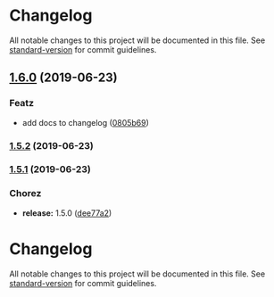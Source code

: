 # Changelog

All notable changes to this project will be documented in this file. See [standard-version](https://github.com/conventional-changelog/standard-version) for commit guidelines.

## [1.6.0](https://github.com/linkorb-test/lorum-ipsum/compare/v1.5.2...v1.6.0) (2019-06-23)


### Featz

* add docs to changelog ([0805b69](https://github.com/linkorb-test/lorum-ipsum/commit/0805b69))



### [1.5.2](https://github.com/linkorb-test/lorum-ipsum/compare/v1.5.1...v1.5.2) (2019-06-23)



### [1.5.1](https://github.com/linkorb-test/lorum-ipsum/compare/v1.5.0...v1.5.1) (2019-06-23)


### Chorez

* **release:** 1.5.0 ([dee77a2](https://github.com/linkorb-test/lorum-ipsum/commit/dee77a2))



# Changelog

All notable changes to this project will be documented in this file. See [standard-version](https://github.com/conventional-changelog/standard-version) for commit guidelines.
